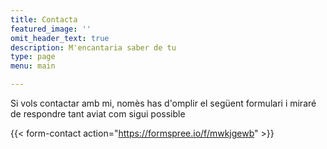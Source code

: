 ```yaml
---
title: Contacta
featured_image: ''
omit_header_text: true
description: M'encantaria saber de tu
type: page
menu: main

---
```


Si vols contactar amb mi, nomès has d'omplir el següent formulari i miraré de respondre tant aviat com sigui possible

{{< form-contact action="https://formspree.io/f/mwkjgewb"  >}}
